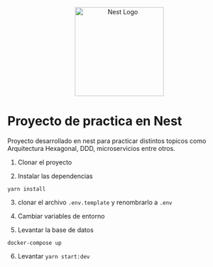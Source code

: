 <p align="center">
  <a href="http://nestjs.com/" target="blank"><img src="https://nestjs.com/img/logo-small.svg" width="200" alt="Nest Logo" /></a>
</p>

[circleci-image]: https://img.shields.io/circleci/build/github/nestjs/nest/master?token=abc123def456
[circleci-url]: https://circleci.com/gh/nestjs/nest

# Proyecto de practica en Nest

Proyecto desarrollado en nest para practicar distintos topicos como Arquitectura Hexagonal, DDD, microservicios entre otros.

1. Clonar el proyecto

2. Instalar las dependencias
```
yarn install
```

3. clonar el archivo ```.env.template``` y renombrarlo a ```.env```

4. Cambiar variables de entorno

5. Levantar la base de datos
```
docker-compose up
```
6. Levantar ```yarn start:dev```